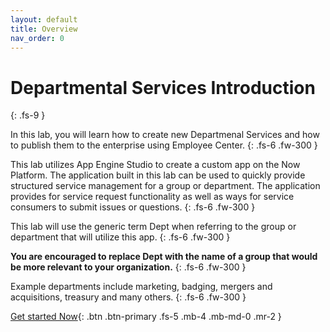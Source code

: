 ```yaml
---
layout: default
title: Overview
nav_order: 0
---
```


# Departmental Services Introduction
{: .fs-9 }

In this lab, you will learn how to create new Departmenal Services and how to publish them to the enterprise using Employee Center.
{: .fs-6 .fw-300 } 

This lab utilizes App Engine Studio to create a custom app on the Now Platform. The application built in this lab can be used to quickly provide structured service management for a group or department. The application provides for service request functionality as well as ways for service consumers to submit issues or questions.
{: .fs-6 .fw-300 }

This lab will use the generic term Dept when referring to the group or department that will utilize this app.
{: .fs-6 .fw-300 }

**You are encouraged to replace Dept with the name of a group that would be more relevant to your organization.**
{: .fs-6 .fw-300 }

Example departments include marketing, badging, mergers and acquisitions, treasury and many others.
{: .fs-6 .fw-300 }

[Get started Now][getStarted]{: .btn .btn-primary .fs-5 .mb-4 .mb-md-0 .mr-2 }

[getStarted]: ../docs/exercise_0_overview/

[NEXT]: ../../exercise_1_ec_setup/ec_setup
